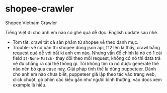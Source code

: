 # shopee-crawler
Shopee Vietnam Crawler

Tiếng Việt đi cho anh em nào có ghé quá dễ đọc. English update sau nhé.

- Tóm tắt: crawl tất cả sản phẩm từ shopee về theo danh mục.
- Trouble: về cơ bản thì shopee dùng json api, f12 lên là thấy, crawl bằng request quá dễ với bất kì anh em nào. Nhưng vấn đề chính là nó có 1 cái field `If-None-Match-` thay đổi theo mỗi request, không có nó thì data trả về đủ chẳng ra cái thể thống gì. Tôi không tìm ra nó được generate thế nào nên bỏ qua case này. Giải pháp tình thế là dùng puppeteer. Dành cho anh em nào chưa biết, puppeteer giả lập theo tác vào trang web, click chuột, gõ phím các kiểu gần như người bình thường, vào docs xem example là hiểu.
